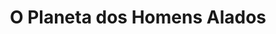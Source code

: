 ---
Numero: 126
title: O Planeta dos Homens Alados
Autor: Poul Anderson
Co-autor: 
Ano-de-Publicacao: 1967
Titulo-original: War of the Wing-men
Tradutor: Eurico da Fonseca
Co-tradutor: 
Ano-de-edicao: 1958
alias: Poul-Anderson
Autor2-alias: 
Tradutor1-alias: Eurico-da-Fonseca
Tradutor2-alias: 
Titulo-link: 126-O-Planeta-dos-Homens-Alados
Capa: Lima de Freitas
pags: 207
Capa-link: Lima-de-Freitas
---